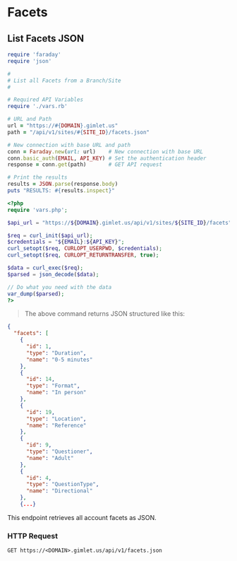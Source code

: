 # Facets

## List Facets JSON

```ruby
require 'faraday'
require 'json'

#
# List all Facets from a Branch/Site
#

# Required API Variables
require './vars.rb'

# URL and Path
url = "https://#{DOMAIN}.gimlet.us"
path = "/api/v1/sites/#{SITE_ID}/facets.json"

# New connection with base URL and path
conn = Faraday.new(url: url)    # New connection with base URL
conn.basic_auth(EMAIL, API_KEY) # Set the authentication header
response = conn.get(path)       # GET API request

# Print the results
results = JSON.parse(response.body)
puts "RESULTS: #{results.inspect}"

```

```php
<?php
require 'vars.php';

$api_url = "https://${DOMAIN}.gimlet.us/api/v1/sites/${SITE_ID}/facets";

$req = curl_init($api_url);
$credentials = "${EMAIL}:${API_KEY}";
curl_setopt($req, CURLOPT_USERPWD, $credentials);
curl_setopt($req, CURLOPT_RETURNTRANSFER, true);

$data = curl_exec($req);
$parsed = json_decode($data);

// Do what you need with the data
var_dump($parsed);
?>
```

> The above command returns JSON structured like this:

```json
{
  "facets": [
    {
      "id": 1,
      "type": "Duration",
      "name": "0-5 minutes"
    },
    {
      "id": 14,
      "type": "Format",
      "name": "In person"
    },
    {
      "id": 19,
      "type": "Location",
      "name": "Reference"
    },
    {
      "id": 9,
      "type": "Questioner",
      "name": "Adult"
    },
    {
      "id": 4,
      "type": "QuestionType",
      "name": "Directional"
    },
    {...}
```

This endpoint retrieves all account facets as JSON.

### HTTP Request

`GET https://<DOMAIN>.gimlet.us/api/v1/facets.json`
